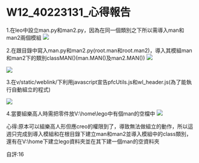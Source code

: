 # W12_40223131_心得報告

1.在leo中設立man.py和man2.py，因為在同一個類別之下所以需導入man和man2兩個模組
![](https://copy.com/NstNPAf3EzEkKHC4)

2.在跟目錄中寫入man.py和man2.py(root.man和root.man2)，導入其模組man和man2下的類別classMAN()(man.MAN()及man2.MAN())
![](https://copy.com/bsZfaxec6b3PTr6E)


![](https://copy.com/P31Nd7Zs0LExeUrX)

3.在v/static/weblink/下利用javascript宣告pfcUtils.js和wl_header.js(為了能執行自動組立的程式)

![](https://copy.com/apvInEgTeJd66BHp)

4.當要組樂高人時需把零件放V:\home\lego中有個man的空檔中
![](https://copy.com/HrQlqvK14UUaVYDT)

心得:原本可以組樂高人形但應creo的權限到了，導致無法做組立的動作，所以這週只完成到導入模組和在根目錄下建立man和man2並導入模組中的class類別，還有在V:\home下建立lego資料夾並在其下建一個man的空資料夾

自評:16